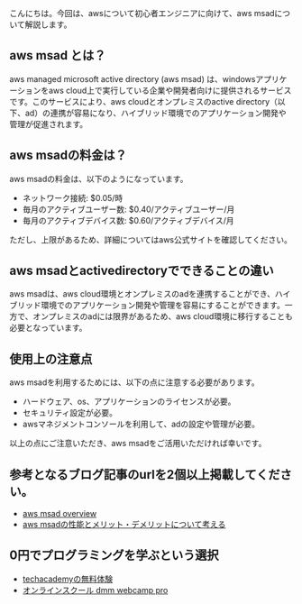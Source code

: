 <!--
title:   【基礎】aws msadとは？active directoryを簡単に使うには
tags:    AWS,active-directory,msad,手順,簡単
id:      c687f21939cf33400c4a
private: false
-->


こんにちは。今回は、awsについて初心者エンジニアに向けて、aws msadについて解説します。

## aws msad とは？

aws managed microsoft active directory (aws msad) は、windowsアプリケーションをaws cloud上で実行している企業や開発者向けに提供されるサービスです。このサービスにより、aws cloudとオンプレミスのactive directory（以下、ad）の連携が容易になり、ハイブリッド環境でのアプリケーション開発や管理が促進されます。

## aws msadの料金は？

aws msadの料金は、以下のようになっています。

* ネットワーク接続: $0.05/時
* 毎月のアクティブユーザー数: $0.40/アクティブユーザー/月
* 毎月のアクティブデバイス数: $0.60/アクティブデバイス/月

ただし、上限があるため、詳細についてはaws公式サイトを確認してください。

## aws msadとactivedirectoryでできることの違い

aws msadは、aws cloud環境とオンプレミスのadを連携することができ、ハイブリッド環境でのアプリケーション開発や管理を容易にすることができます。一方で、オンプレミスのadには限界があるため、aws cloud環境に移行することも必要となっています。

## 使用上の注意点

aws msadを利用するためには、以下の点に注意する必要があります。

* ハードウェア、os、アプリケーションのライセンスが必要。
* セキュリティ設定が必要。
* awsマネジメントコンソールを利用して、adの設定や管理が必要。

以上の点にご注意いただき、aws msadをご活用いただければ幸いです。

## 参考となるブログ記事のurlを2個以上掲載してください。

* [aws msad overview](https://aws.amazon.com/jp/directoryservice/ms_ad/)
* [aws msadの性能とメリット・デメリットについて考える](https://aws-blog.jp/archives/8582)

## 0円でプログラミングを学ぶという選択
- [techacademyの無料体験](//af.moshimo.com/af/c/click?a_id=2612475&amp;p_id=1555&amp;pc_id=2816&amp;pl_id=22706&amp;url=https%3a%2f%2ftechacademy.jp%2fhtmlcss-trial%3futm_source%3dmoshimo%26utm_medium%3daffiliate%26utm_campaign%3dtextad)
- [オンラインスクール dmm webcamp pro](//af.moshimo.com/af/c/click?a_id=2612482&amp;p_id=1363&amp;pc_id=2297&amp;pl_id=39999&amp;guid=on)
